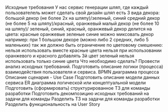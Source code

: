 Исходные требования
У нас сервис генерации шляп, где каждый пользователель может сделать свой дизайн шляп 
есть 3 вида декора:
большой декор (не более 2х на шляпу)/зеленый, синий
средний декор (не более 5 на шляпу)/красный, оранжевый
малый декор (не более 10 на шляпу)/ зеленый, синий, красный, оранжевый
декор делится на цвета:
красные 
оранжевые
зеленые
синие
можно миксовать декор например: при 1 большом декоре (можно либо 2 средних, либо 5 маленьких)
так же должно быть ограничение по цветовому смешению: 
нельзя использовать вместе красные цвета
нельзя при использовании оранжевого и красного добавлять 3й цвет зеленый
нельзя использовать только синие цвета
Что необходимо сделать?
Провести анализ исходных требований.
Подготовить описание логики (процесса) взаимодействия пользователя и сервиса.
BPMN диаграмма процесса
Описание сценария - Use Case
Подготовить описание модели данных сервиса
ER диаграмма логической или концептуальной модели
Подготовить (сформировать) структурированное ТЗ для команды разработки
Подготовить декомпозицию исходных требований на задачи для команды
Разделить ТЗ на задачи для команды разработки
Разделить функциональность на User Story

